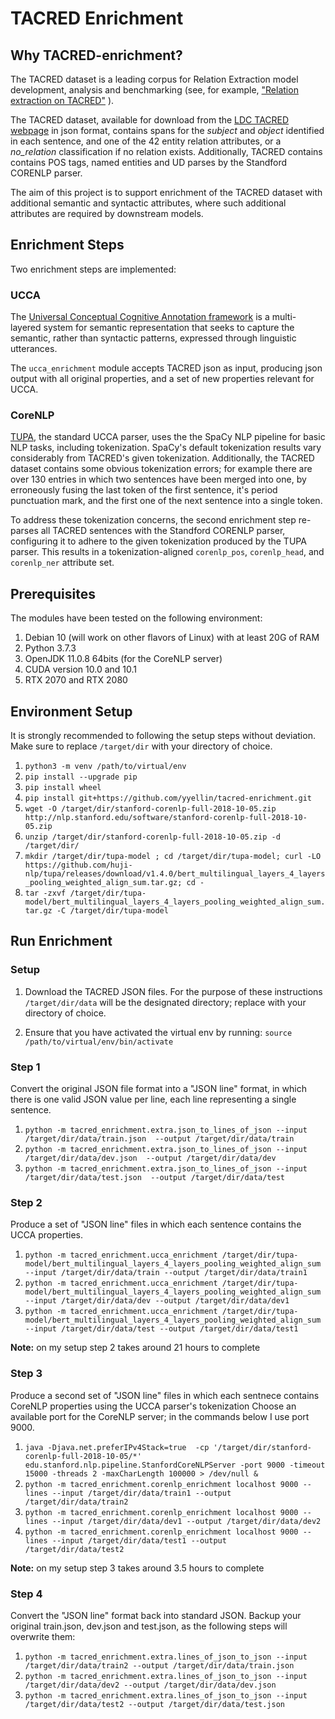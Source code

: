 TACRED Enrichment
=================
Why TACRED-enrichment?
----------------------
The TACRED dataset is a leading corpus for Relation Extraction model development, analysis and benchmarking  (see, for example,  ["Relation extraction on TACRED"](https://paperswithcode.com/sota/relation-extraction-on-tacred#:~:text=TACRED%20is%20a%20large%2Dscale,Population%20(TAC%20KBP)%20challenges) ).

The TACRED dataset, available for download  from the [LDC TACRED webpage](https://catalog.ldc.upenn.edu/LDC2018T24) in json format, contains spans for the *subject* and *object* identified in each sentence, and one of the 42 entity relation attributes, or a *no\_relation* classification if no relation exists.  Additionally, TACRED contains contains POS tags, named entities and UD parses by the Standford CORENLP parser. 

The aim of this project is to support enrichment of the TACRED dataset with additional semantic and syntactic attributes, where such additional attributes are required by downstream models. 

## Enrichment Steps
Two enrichment steps are implemented:

### UCCA 

The [Universal Conceptual Cognitive Annotation framework](https://universalconceptualcognitiveannotation.github.io/) is a multi-layered system for semantic representation that seeks to capture the semantic, rather than syntactic patterns, expressed through linguistic utterances. 

The `ucca_enrichment` module accepts TACRED json as input, producing json output with all original properties, and a set of new properties relevant for UCCA.

### CoreNLP

[TUPA](https://github.com/danielhers/tupa), the standard UCCA parser, uses the the SpaCy NLP pipeline for basic NLP tasks, including tokenization. SpaCy's default tokenization results vary considerably from TACRED's given tokenization. Additionally, the TACRED dataset contains some obvious tokenization errors; for example there are over 130 entries in which two sentences have been merged into one, by erroneously fusing the last token of the first sentence, it's period punctuation mark, and the first one of the next sentence into a single token. 

To address these tokenization concerns, the second enrichment step re-parses all TACRED sentences with the Standford CORENLP parser, configuring it to adhere to the given tokenization produced by the TUPA parser. This results in a tokenization-aligned `corenlp_pos`, `corenlp_head`,  and `corenlp_ner` attribute set.

## Prerequisites

The modules have been tested on the following environment:

1. Debian 10 (will work on other flavors of Linux) with at least 20G of RAM
2. Python 3.7.3
3. OpenJDK 11.0.8 64bits (for the CoreNLP server)
4. CUDA version 10.0 and 10.1
5. RTX 2070 and RTX 2080

## Environment Setup

It is strongly recommended to following the setup steps without deviation. Make sure to replace `/target/dir` with your directory of choice.

1. `python3 -m venv /path/to/virtual/env`
2. `pip install --upgrade pip`
3. `pip install wheel`
4. `pip install git+https://github.com/yyellin/tacred-enrichment.git`
5. `wget -O /target/dir/stanford-corenlp-full-2018-10-05.zip  http://nlp.stanford.edu/software/stanford-corenlp-full-2018-10-05.zip`
6. `unzip /target/dir/stanford-corenlp-full-2018-10-05.zip -d /target/dir/`
7. `mkdir /target/dir/tupa-model ; cd /target/dir/tupa-model; curl -LO https://github.com/huji-nlp/tupa/releases/download/v1.4.0/bert_multilingual_layers_4_layers_pooling_weighted_align_sum.tar.gz; cd -`
8. `tar -zxvf /target/dir/tupa-model/bert_multilingual_layers_4_layers_pooling_weighted_align_sum.tar.gz -C /target/dir/tupa-model`
## Run Enrichment
### Setup

1. Download the TACRED JSON files. For the purpose of these instructions `/target/dir/data` will be the designated directory; replace with your directory of choice.

2. Ensure that you have activated the virtual env by running:
   `source /path/to/virtual/env/bin/activate`

### Step 1

Convert the original JSON  file format into a "JSON line" format, in which there is one valid JSON value per line, each line representing a single sentence.

1. `python -m tacred_enrichment.extra.json_to_lines_of_json --input /target/dir/data/train.json  --output /target/dir/data/train`
2. `python -m tacred_enrichment.extra.json_to_lines_of_json --input /target/dir/data/dev.json  --output /target/dir/data/dev`
3. `python -m tacred_enrichment.extra.json_to_lines_of_json --input /target/dir/data/test.json  --output /target/dir/data/test`

### Step 2

Produce a set of "JSON line" files in which each sentence contains the UCCA properties.

1. `python -m tacred_enrichment.ucca_enrichment /target/dir/tupa-model/bert_multilingual_layers_4_layers_pooling_weighted_align_sum --input /target/dir/data/train --output /target/dir/data/train1`
2. `python -m tacred_enrichment.ucca_enrichment /target/dir/tupa-model/bert_multilingual_layers_4_layers_pooling_weighted_align_sum --input /target/dir/data/dev --output /target/dir/data/dev1`
3. `python -m tacred_enrichment.ucca_enrichment /target/dir/tupa-model/bert_multilingual_layers_4_layers_pooling_weighted_align_sum --input /target/dir/data/test --output /target/dir/data/test1`

**Note:** on my setup step 2 takes around 21 hours to complete

### Step 3

Produce a second set of "JSON line" files in which each sentnece contains CoreNLP properties using  the UCCA parser's tokenization
Choose an available port for the CoreNLP server; in the commands below I use port 9000.

1. `java -Djava.net.preferIPv4Stack=true  -cp '/target/dir/stanford-corenlp-full-2018-10-05/*' edu.stanford.nlp.pipeline.StanfordCoreNLPServer -port 9000 -timeout 15000 -threads 2 -maxCharLength 100000 > /dev/null &`
2. `python -m tacred_enrichment.corenlp_enrichment localhost 9000 --lines --input /target/dir/data/train1 --output /target/dir/data/train2`
3. `python -m tacred_enrichment.corenlp_enrichment localhost 9000 --lines --input /target/dir/data/dev1 --output /target/dir/data/dev2`
4. `python -m tacred_enrichment.corenlp_enrichment localhost 9000 --lines --input /target/dir/data/test1 --output /target/dir/data/test2`

**Note:** on my setup step 3 takes around 3.5 hours to complete

### Step 4

Convert the "JSON line" format back into standard JSON. Backup your original train.json, dev.json and test.json, as the following steps will overwrite them:
1. `python -m tacred_enrichment.extra.lines_of_json_to_json --input /target/dir/data/train2 --output /target/dir/data/train.json`
2. `python -m tacred_enrichment.extra.lines_of_json_to_json --input /target/dir/data/dev2 --output /target/dir/data/dev.json`
3. `python -m tacred_enrichment.extra.lines_of_json_to_json --input /target/dir/data/test2 --output /target/dir/data/test.json`